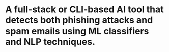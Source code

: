 # A full-stack or CLI-based AI tool that detects both phishing attacks and spam emails using ML classifiers and NLP techniques.
